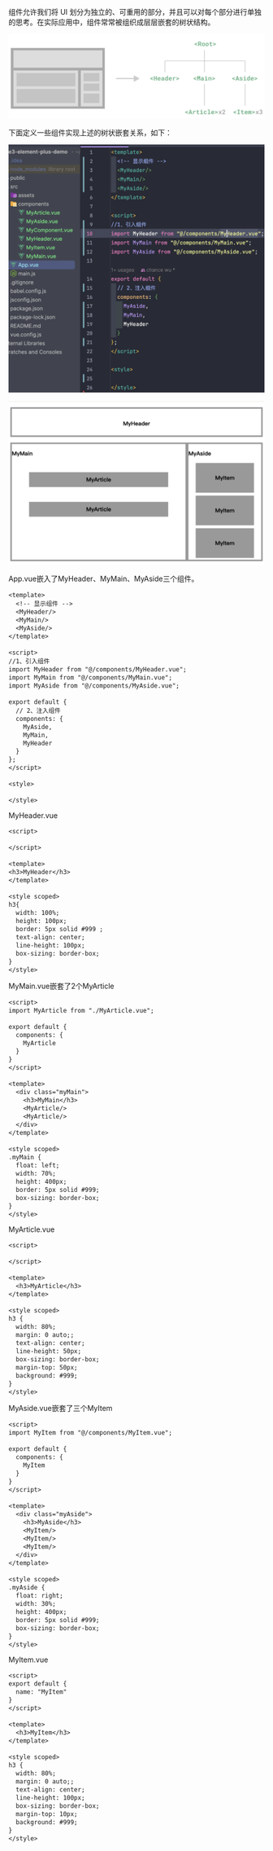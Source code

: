 组件允许我们将 UI 划分为独立的、可重用的部分，并且可以对每个部分进行单独的思考。在实际应用中，组件常常被组织成层层嵌套的树状结构。

![image-20240328160149060](img/image-20240328160149060.png)

下面定义一些组件实现上述的树状嵌套关系，如下：

![image-20240329085611923](img/image-20240329085611923.png)

![image-20240329085630042](img/image-20240329085630042.png)

App.vue嵌入了MyHeader、MyMain、MyAside三个组件。

```vue
<template>
  <!-- 显示组件 -->
  <MyHeader/>
  <MyMain/>
  <MyAside/>
</template>

<script>
//1、引入组件
import MyHeader from "@/components/MyHeader.vue";
import MyMain from "@/components/MyMain.vue";
import MyAside from "@/components/MyAside.vue";

export default {
  // 2、注入组件
  components: {
    MyAside,
    MyMain,
    MyHeader
  }
};
</script>

<style>

</style>
```

MyHeader.vue

```vue
<script>

</script>

<template>
<h3>MyHeader</h3>
</template>

<style scoped>
h3{
  width: 100%;
  height: 100px;
  border: 5px solid #999 ;
  text-align: center;
  line-height: 100px;
  box-sizing: border-box;
}
</style>
```

 MyMain.vue嵌套了2个MyArticle

```vue
<script>
import MyArticle from "./MyArticle.vue";

export default {
  components: {
    MyArticle
  }
}
</script>

<template>
  <div class="myMain">
    <h3>MyMain</h3>
    <MyArticle/>
    <MyArticle/>
  </div>
</template>

<style scoped>
.myMain {
  float: left;
  width: 70%;
  height: 400px;
  border: 5px solid #999;
  box-sizing: border-box;
}
</style>
```

MyArticle.vue

```vue
<script>

</script>

<template>
  <h3>MyArticle</h3>
</template>

<style scoped>
h3 {
  width: 80%;
  margin: 0 auto;;
  text-align: center;
  line-height: 50px;
  box-sizing: border-box;
  margin-top: 50px;
  background: #999;
}
</style>
```

MyAside.vue嵌套了三个MyItem

```vue
<script>
import MyItem from "@/components/MyItem.vue";

export default {
  components: {
    MyItem
  }
}
</script>

<template>
  <div class="myAside">
    <h3>MyAside</h3>
    <MyItem/>
    <MyItem/>
    <MyItem/>
  </div>
</template>

<style scoped>
.myAside {
  float: right;
  width: 30%;
  height: 400px;
  border: 5px solid #999;
  box-sizing: border-box;
}
</style>
```

MyItem.vue

```vue
<script>
export default {
  name: "MyItem"
}
</script>

<template>
  <h3>MyItem</h3>
</template>

<style scoped>
h3 {
  width: 80%;
  margin: 0 auto;;
  text-align: center;
  line-height: 100px;
  box-sizing: border-box;
  margin-top: 10px;
  background: #999;
}
</style>
```

